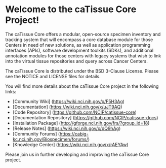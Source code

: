 Welcome to the caTissue Core Project!
=====================================

The caTissue Core offers a modular, open-source specimen inventory and tracking system that will encompass a 
core database module for those Centers in need of new solutions, as well as application programming interfaces (APIs), 
software development toolkits (SDKs), and additional annotation modules for those centers with legacy systems that 
wish to link into the virtual tissue repositories and query across Cancer Centers. 

The caTissue Core is distributed under the BSD 3-Clause License.
Please see the NOTICE and LICENSE files for details.

You will find more details about the caTissue Core project in the following links:
 * [Community Wiki] (https://wiki.nci.nih.gov/x/F5H3Ag)
 * [Documentation] (https://wiki.nci.nih.gov/x/uJT9AQ)
 * [Code Repository] (https://github.com/NCIP/catissue-core)
 * [Documentation Repository] (https://github.com/NCIP/catissue-docs)
 * [Installation Package] (http://gforge.nci.nih.gov/frs/?group_id=18)
 * [Release Notes] (https://wiki.nci.nih.gov/x/dQ9hAg)
 * [Community Forums] (https://cabig-kc.nci.nih.gov/Biospecimen/forums/)
 * [Knowledge Center] (https://wiki.nci.nih.gov/x/rAEYAw)

Please join us in further developing and improving the caTissue Core project.

